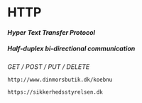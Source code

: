 # HTTP
#### _Hyper Text Transfer Protocol_
##### Half-duplex bi-directional communication 
_GET / POST / PUT / DELETE_


``
http://www.dinmorsbutik.dk/koebnu
``

``
https://sikkerhedsstyrelsen.dk
``
